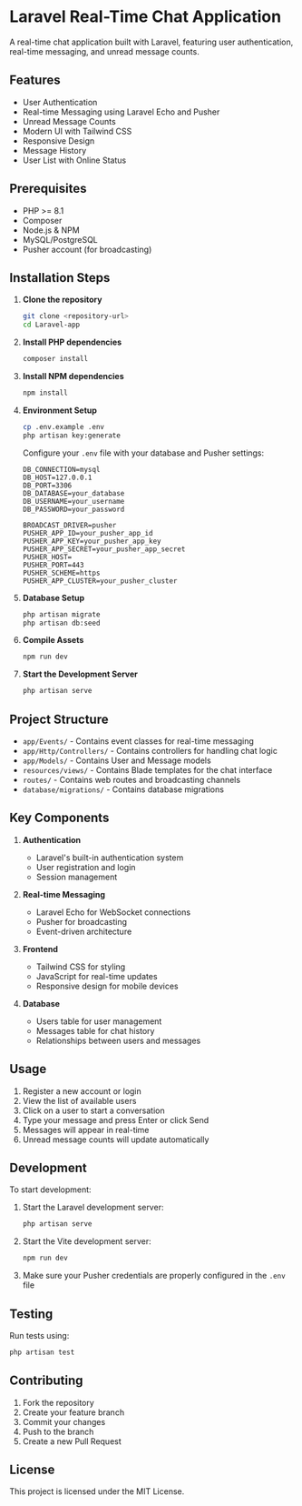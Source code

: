 # Laravel Real-Time Chat Application

A real-time chat application built with Laravel, featuring user authentication, real-time messaging, and unread message counts.

## Features

-   User Authentication
-   Real-time Messaging using Laravel Echo and Pusher
-   Unread Message Counts
-   Modern UI with Tailwind CSS
-   Responsive Design
-   Message History
-   User List with Online Status

## Prerequisites

-   PHP >= 8.1
-   Composer
-   Node.js & NPM
-   MySQL/PostgreSQL
-   Pusher account (for broadcasting)

## Installation Steps

1. **Clone the repository**

    ```bash
    git clone <repository-url>
    cd Laravel-app
    ```

2. **Install PHP dependencies**

    ```bash
    composer install
    ```

3. **Install NPM dependencies**

    ```bash
    npm install
    ```

4. **Environment Setup**

    ```bash
    cp .env.example .env
    php artisan key:generate
    ```

    Configure your `.env` file with your database and Pusher settings:

    ```
    DB_CONNECTION=mysql
    DB_HOST=127.0.0.1
    DB_PORT=3306
    DB_DATABASE=your_database
    DB_USERNAME=your_username
    DB_PASSWORD=your_password

    BROADCAST_DRIVER=pusher
    PUSHER_APP_ID=your_pusher_app_id
    PUSHER_APP_KEY=your_pusher_app_key
    PUSHER_APP_SECRET=your_pusher_app_secret
    PUSHER_HOST=
    PUSHER_PORT=443
    PUSHER_SCHEME=https
    PUSHER_APP_CLUSTER=your_pusher_cluster
    ```

5. **Database Setup**

    ```bash
    php artisan migrate
    php artisan db:seed
    ```

6. **Compile Assets**

    ```bash
    npm run dev
    ```

7. **Start the Development Server**
    ```bash
    php artisan serve
    ```

## Project Structure

-   `app/Events/` - Contains event classes for real-time messaging
-   `app/Http/Controllers/` - Contains controllers for handling chat logic
-   `app/Models/` - Contains User and Message models
-   `resources/views/` - Contains Blade templates for the chat interface
-   `routes/` - Contains web routes and broadcasting channels
-   `database/migrations/` - Contains database migrations

## Key Components

1. **Authentication**

    - Laravel's built-in authentication system
    - User registration and login
    - Session management

2. **Real-time Messaging**

    - Laravel Echo for WebSocket connections
    - Pusher for broadcasting
    - Event-driven architecture

3. **Frontend**

    - Tailwind CSS for styling
    - JavaScript for real-time updates
    - Responsive design for mobile devices

4. **Database**
    - Users table for user management
    - Messages table for chat history
    - Relationships between users and messages

## Usage

1. Register a new account or login
2. View the list of available users
3. Click on a user to start a conversation
4. Type your message and press Enter or click Send
5. Messages will appear in real-time
6. Unread message counts will update automatically

## Development

To start development:

1. Start the Laravel development server:

    ```bash
    php artisan serve
    ```

2. Start the Vite development server:

    ```bash
    npm run dev
    ```

3. Make sure your Pusher credentials are properly configured in the `.env` file

## Testing

Run tests using:

```bash
php artisan test
```

## Contributing

1. Fork the repository
2. Create your feature branch
3. Commit your changes
4. Push to the branch
5. Create a new Pull Request

## License

This project is licensed under the MIT License.
